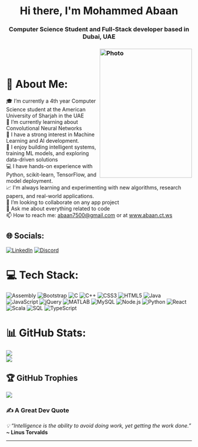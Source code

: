 <h1 align="center">Hi there, I'm Mohammed Abaan </h1>
<h3 align="center">Computer Science Student and Full-Stack developer based in Dubai, UAE<h3>
<img align="right" src="https://videos.openai.com/vg-assets/assets%2Ftask_01jxezzmfafxjt46z6t5c37bg7%2F1749628816_img_0.webp?st=2025-06-11T06%3A15%3A35Z&se=2025-06-17T07%3A15%3A35Z&sks=b&skt=2025-06-11T06%3A15%3A35Z&ske=2025-06-17T07%3A15%3A35Z&sktid=a48cca56-e6da-484e-a814-9c849652bcb3&skoid=aa5ddad1-c91a-4f0a-9aca-e20682cc8969&skv=2019-02-02&sv=2018-11-09&sr=b&sp=r&spr=https%2Chttp&sig=uDl25c0QvxYhpEG5ljma51zI2fzrvGsU2ogpLXXKTRc%3D&az=oaivgprodscus" alt="Photo" width=250px height=350px><br /><br />
  
# 💫 About Me:
🎓 I’m currently a 4th year Computer Science student at the American University of Sharjah in the UAE<br>🌱 I’m currently learning about Convolutional Neural Networks<br> 🔭 I have a strong interest in Machine Learning and AI development. <br> 🧠 I enjoy building intelligent systems, training ML models, and exploring data-driven solutions <br>💻 I have hands-on experience with Python, scikit-learn, TensorFlow, and model deployment. <br> 📈 I'm always learning and experimenting with new algorithms, research papers, and real-world applications. <br>
👯 I’m looking to collaborate on any app project<br>💬 Ask me about everything related to code<br>📫 How to reach me: abaan7500@gmail.com or at www.abaan.ct.ws<br>


## 🌐 Socials:
[![LinkedIn](https://img.shields.io/badge/LinkedIn-%230077B5.svg?logo=linkedin&logoColor=white)](https://www.linkedin.com/in/mohammed-abaan-0245ba289/) 
[![Discord](https://img.shields.io/badge/Discord-%237289DA.svg?logo=discord&logoColor=white)](https://discord.gg/8PbrByhYqF)
<br>

# 💻 Tech Stack:
![Assembly](https://img.shields.io/badge/-x86%20Assembly-555555?style=for-the-badge)
![Bootstrap](https://img.shields.io/badge/-Bootstrap-563D7C?style=for-the-badge&logo=bootstrap&logoColor=white)
![C](https://img.shields.io/badge/-C-A8B9CC?style=for-the-badge&logo=c&logoColor=black)
![C++](https://img.shields.io/badge/-C++-00599C?style=for-the-badge&logo=c%2B%2B&logoColor=white)
![CSS3](https://img.shields.io/badge/-CSS3-1572B6?style=for-the-badge&logo=css3&logoColor=white)
![HTML5](https://img.shields.io/badge/-HTML5-E34F26?style=for-the-badge&logo=html5&logoColor=white)
![Java](https://img.shields.io/badge/-Java-007396?style=for-the-badge&logo=java&logoColor=white)
![JavaScript](https://img.shields.io/badge/-JavaScript-F7DF1E?style=for-the-badge&logo=javascript&logoColor=black)
![jQuery](https://img.shields.io/badge/-jQuery-0769AD?style=for-the-badge&logo=jquery&logoColor=white)
![MATLAB](https://img.shields.io/badge/-MATLAB-0076A8?style=for-the-badge&logo=mathworks&logoColor=white)
![MySQL](https://img.shields.io/badge/-MySQL-4479A1?style=for-the-badge&logo=mysql&logoColor=white)
![Node.js](https://img.shields.io/badge/-Node.js-339933?style=for-the-badge&logo=node.js&logoColor=white)
![Python](https://img.shields.io/badge/-Python-3776AB?style=for-the-badge&logo=python&logoColor=white)
![React](https://img.shields.io/badge/-React-20232A?style=for-the-badge&logo=react&logoColor=61DAFB)
![Scala](https://img.shields.io/badge/-Scala-DC322F?style=for-the-badge&logo=scala&logoColor=white)
![SQL](https://img.shields.io/badge/-SQL-4479A1?style=for-the-badge&logo=postgresql&logoColor=white)
![TypeScript](https://img.shields.io/badge/-TypeScript-3178C6?style=for-the-badge&logo=typescript&logoColor=white)
# 📊 GitHub Stats:
![](https://github-readme-streak-stats.herokuapp.com/?user=68freeworld&theme=dark&hide_border=true)<br/>
![](https://github-readme-stats.vercel.app/api/top-langs/?username=68freeworld&theme=dark&hide_border=true&include_all_commits=true&count_private=true&layout=compact)
## 🏆 GitHub Trophies
![](https://github-profile-trophy.vercel.app/?username=68freeworld&theme=discord&no-frame=true&no-bg=true&margin-w=4)
### ✍️ A Great Dev Quote
<em>💡 “Intelligence is the ability to avoid doing work, yet getting the work done.”</em><br>
  <strong>~ Linus Torvalds</strong>

---
